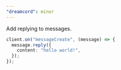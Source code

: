 ```yaml
---
"dreamcord": minor
---
```


Add replying to messages.

```ts
client.on("messageCreate", (message) => {
  message.reply({
    content: "hello world!",
  });
});
```
